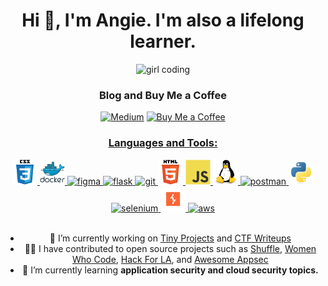 <h1 align="center">Hi 👋, I'm Angie. I'm also a lifelong learner. </h1>

<p align="center"><img src="https://github.com/angietechcafe/img/blob/main/girl_coding.gif?raw=true" alt="girl coding" width="400" height="400"/></p>

<h3 align="center"> Blog and Buy Me a Coffee</h3>
<p align="center"><a href="https://angietechcafe.medium.com/"><img src="https://github.com/angietechcafe/img/blob/main/medium.jpg?raw=true" alt="Medium" width="40" height="40"/></a>
<a href="https://www.buymeacoffee.com/angietechcafe"><img src="https://github.com/angietechcafe/img/blob/main/buy%20me%20a%20coffee!.png?raw=true" alt="Buy Me a Coffee" width="40" height="40"></p>

<h3 align="center">Languages and Tools:</h3>
<p align ="center"><a href="https://www.w3schools.com/css/" target="_blank" rel="noreferrer"> <img src="https://raw.githubusercontent.com/devicons/devicon/master/icons/css3/css3-original-wordmark.svg" alt="css3" width="40" height="40"/> </a> <a href="https://www.docker.com/" target="_blank" rel="noreferrer"> <img src="https://raw.githubusercontent.com/devicons/devicon/master/icons/docker/docker-original-wordmark.svg" alt="docker" width="40" height="40"/> </a> <a href="https://www.figma.com/" target="_blank" rel="noreferrer"> <img src="https://www.vectorlogo.zone/logos/figma/figma-icon.svg" alt="figma" width="40" height="40"/> </a> <a href="https://flask.palletsprojects.com/" target="_blank" rel="noreferrer"> <img src="https://www.vectorlogo.zone/logos/pocoo_flask/pocoo_flask-icon.svg" alt="flask" width="40" height="40"/> </a> <a href="https://git-scm.com/" target="_blank" rel="noreferrer"> <img src="https://www.vectorlogo.zone/logos/git-scm/git-scm-icon.svg" alt="git" width="40" height="40"/> </a> <a href="https://www.w3.org/html/" target="_blank" rel="noreferrer"> <img src="https://raw.githubusercontent.com/devicons/devicon/master/icons/html5/html5-original-wordmark.svg" alt="html5" width="40" height="40"/> </a> <a href="https://developer.mozilla.org/en-US/docs/Web/JavaScript" target="_blank" rel="noreferrer"> <img src="https://raw.githubusercontent.com/devicons/devicon/master/icons/javascript/javascript-original.svg" alt="javascript" width="40" height="40"/> </a> <a href="https://www.linux.org/" target="_blank" rel="noreferrer"> <img src="https://raw.githubusercontent.com/devicons/devicon/master/icons/linux/linux-original.svg" alt="linux" width="40" height="40"/> </a> <a href="https://postman.com" target="_blank" rel="noreferrer"> <img src="https://www.vectorlogo.zone/logos/getpostman/getpostman-icon.svg" alt="postman" width="40" height="40"/> </a> <a href="https://www.python.org" target="_blank" rel="noreferrer"> <img src="https://raw.githubusercontent.com/devicons/devicon/master/icons/python/python-original.svg" alt="python" width="40" height="40"/> </a> <a href="https://www.selenium.dev" target="_blank" rel="noreferrer"> <img src="https://raw.githubusercontent.com/detain/svg-logos/780f25886640cef088af994181646db2f6b1a3f8/svg/selenium-logo.svg" alt="selenium" width="40" height="40"/> </a> <a href="https://portswigger.net/burp" target="_blank" rel="noreferrer"> <img src="https://github.com/angieintech/img/blob/main/Burp%20Suite%20.jpeg?raw=true" alt="burpsuite" width="40" height="40"/> </a>
<a href="https://aws.amazon.com/" target="_blank" rel="noreferrer"><img src="https://github.com/angietechcafe/img/blob/main/AWS.jpeg?raw=true" alt="aws" width="40" height="40"/> </a><br><br></p>

 <ul align="center">
   <li>🔭 I’m currently working on <a href="https://github.com/angieintech/Tiny-Projects">Tiny Projects</a> and <a href="https://github.com/angieintech/CTFWriteUps">CTF Writeups</a><br></li>
   <li>👩‍💻 I have contributed to open source projects such as <a href="https://github.com/Shuffle/Shuffle">Shuffle</a>, <a href="https://github.com/ncclementi/wwc_test/pull/1">Women Who Code</a>, <a href="https://github.com/orgs/hackforla/teams/engineering-write/members">Hack For LA</a>, and <a href="https://github.com/paragonie/awesome-appsec">Awesome Appsec</a><br></li>
   <li>🌱 I’m currently learning <b>application security and cloud security topics.</b></li>
 </ul>



